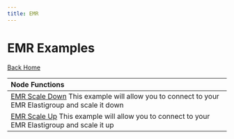 ```yaml
---
title: EMR
---
```


# EMR Examples

[Back Home](./)

|Node Functions| 
|:--------------------------- |
|[EMR Scale Down](./node-emr-scaleDown)  This example will allow you to connect to your EMR Elastigroup and scale it down|
|[EMR Scale Up](./node-emr-scaleUp)  This example will allow you to connect to your EMR Elastigroup and scale it up|